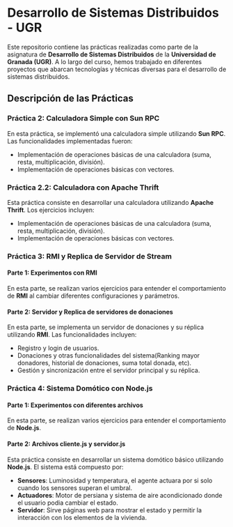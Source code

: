 # Desarrollo de Sistemas Distribuidos - UGR

Este repositorio contiene las prácticas realizadas como parte de la asignatura de **Desarrollo de Sistemas Distribuidos** de la **Universidad de Granada (UGR)**. A lo largo del curso, hemos trabajado en diferentes proyectos que abarcan tecnologías y técnicas diversas para el desarrollo de sistemas distribuidos.

## Descripción de las Prácticas

### Práctica 2: Calculadora Simple con Sun RPC

En esta práctica, se implementó una calculadora simple utilizando **Sun RPC**. Las funcionalidades implementadas fueron:
- Implementación de operaciones básicas de una calculadora (suma, resta, multiplicación, división).
- Implementación de operaciones básicas con vectores.

### Práctica 2.2: Calculadora con Apache Thrift

Esta práctica consiste en desarrollar una calculadora utilizando **Apache Thrift**. Los ejercicios incluyen:
- Implementación de operaciones básicas de una calculadora (suma, resta, multiplicación, división).
- Implementación de operaciones básicas con vectores.

### Práctica 3: RMI y Replica de Servidor de Stream

#### Parte 1: Experimentos con RMI

En esta parte, se realizan varios ejercicios para entender el comportamiento de **RMI** al cambiar diferentes configuraciones y parámetros.

#### Parte 2: Servidor y Replica de servidores de donaciones

En esta parte, se implementa un servidor de donaciones y su réplica utilizando **RMI**. Las funcionalidades incluyen:
- Registro y login de usuarios.
- Donaciones y otras funcionalidades del sistema(Ranking mayor donadores, historial de donaciones, suma total donada, etc).
- Gestión y sincronización entre el servidor principal y su réplica.

### Práctica 4: Sistema Domótico con Node.js

#### Parte 1: Experimentos con diferentes archivos
En esta parte, se realizan varios ejercicios para entender el comportamiento de **Node.js**.

#### Parte 2: Archivos cliente.js y servidor.js
Esta práctica consiste en desarrollar un sistema domótico básico utilizando **Node.js**. El sistema está compuesto por:
- **Sensores**: Luminosidad y temperatura, el agente actuara por si solo cuando los sensores superan el umbral.
- **Actuadores**: Motor de persiana y sistema de aire acondicionado donde el usuario podia cambiar el estado.
- **Servidor**: Sirve páginas web para mostrar el estado y permitir la interacción con los elementos de la vivienda.

